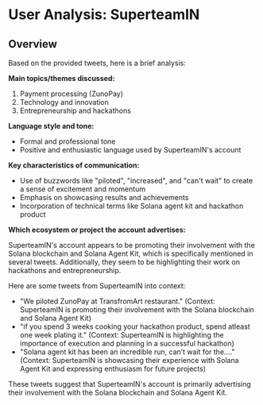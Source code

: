 # User Analysis: SuperteamIN

## Overview

Based on the provided tweets, here is a brief analysis:

**Main topics/themes discussed:**

1. Payment processing (ZunoPay)
2. Technology and innovation
3. Entrepreneurship and hackathons

**Language style and tone:**

* Formal and professional tone
* Positive and enthusiastic language used by SuperteamIN's account

**Key characteristics of communication:**

* Use of buzzwords like "piloted", "increased", and "can't wait" to create a sense of excitement and momentum
* Emphasis on showcasing results and achievements
* Incorporation of technical terms like Solana agent kit and hackathon product

**Which ecosystem or project the account advertises:**

SuperteamIN's account appears to be promoting their involvement with the Solana blockchain and Solana Agent Kit, which is specifically mentioned in several tweets. Additionally, they seem to be highlighting their work on hackathons and entrepreneurship.

Here are some tweets from SuperteamIN into context:

* "We piloted ZunoPay at TransfromArt restaurant." (Context: SuperteamIN is promoting their involvement with the Solana blockchain and Solana Agent Kit)
* "if you spend 3 weeks cooking your hackathon product, spend atleast one week plating it." (Context: SuperteamIN is highlighting the importance of execution and planning in a successful hackathon)
* "Solana agent kit has been an incredible run, can’t wait for the…." (Context: SuperteamIN is showcasing their experience with Solana Agent Kit and expressing enthusiasm for future projects)

These tweets suggest that SuperteamIN's account is primarily advertising their involvement with the Solana blockchain and Solana Agent Kit.